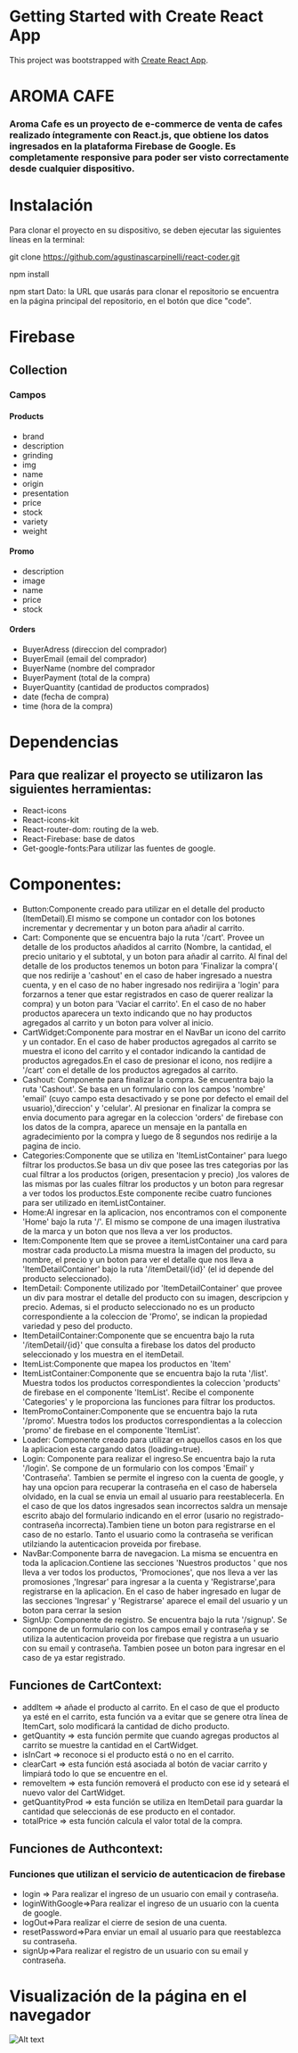 # Getting Started with Create React App

This project was bootstrapped with [Create React App](https://github.com/facebook/create-react-app).

# AROMA CAFE
### Aroma Cafe es un proyecto de e-commerce de venta de cafes realizado íntegramente con React.js, que obtiene los datos ingresados en la plataforma Firebase de Google. Es completamente responsive para poder ser visto correctamente desde cualquier dispositivo.
# Instalación
Para clonar el proyecto en su dispositivo, se deben ejecutar las siguientes líneas en la terminal:

git clone https://github.com/agustinascarpinelli/react-coder.git

npm install

npm start
Dato: la URL que usarás para clonar el repositorio se encuentra en la página principal del repositorio, en el botón que dice "code".

# Firebase
## Collection
### Campos
#### Products
 * brand
 * description
 * grinding
 * img
 * name
 * origin
 * presentation
 * price
 * stock
 * variety
 * weight
#### Promo
 * description
 * image
 * name
 * price
 * stock

#### Orders
 * BuyerAdress (direccion del comprador)
 * BuyerEmail (email del comprador)
 * BuyerName (nombre del comprador
 * BuyerPayment (total de la compra)
 * BuyerQuantity (cantidad de productos comprados)
 * date (fecha de compra)
 * time (hora de la compra)
# Dependencias
## Para que realizar el proyecto se utilizaron las siguientes herramientas:
* React-icons
* React-icons-kit
* React-router-dom: routing de la web.
* React-Firebase: base de datos
* Get-google-fonts:Para utilizar las fuentes de google.

# Componentes:
* Button:Componente creado para utilizar en el detalle del producto (ItemDetail).El  mismo se compone un contador con los botones incrementar y decrementar y un boton para añadir al carrito.
* Cart: Componente que se encuentra bajo la ruta '/cart'. Provee un detalle de los productos añadidos al carrito (Nombre, la cantidad, el precio unitario y el subtotal, y un boton para añadir al carrito. Al final del detalle de los productos tenemos un boton para 'Finalizar la compra'( que nos redirije a 'cashout' en el caso de haber ingresado a nuestra cuenta, y en el caso de no haber ingresado nos redirijira a 'login' para forzarnos a tener que estar registrados en caso de querer realizar la compra) y un boton para 'Vaciar el carrito'. En el caso de no haber productos aparecera un texto indicando que no hay productos agregados al carrito y un boton para volver al inicio.
* CartWidget:Componente para mostrar en el NavBar un icono del carrito y un contador. En el caso de haber productos agregados al carrito se muestra el icono del carrito y el contador indicando la cantidad de productos agregados.En el caso de presionar el icono, nos redijire a '/cart' con el detalle de los productos agregados al carrito. 
* Cashout: Componente para finalizar la compra. Se encuentra bajo la ruta 'Cashout'. Se basa en un formulario con los campos 'nombre' 'email' (cuyo campo esta desactivado y se pone por defecto el email del usuario),'direccion' y 'celular'. Al presionar en finalizar la compra se envia documento para agregar en la coleccion 'orders' de firebase con los datos de la compra, aparece un mensaje en la pantalla en agradecimiento por la compra y luego de 8 segundos nos redirije a la pagina de incio. 
* Categories:Componente que se utiliza en 'ItemListContainer' para luego filtrar los productos.Se basa un div que posee las tres categorias por las cual filtrar a los productos (origen, presentacion y precio) ,los valores de las mismas por las cuales filtrar los productos y un boton para regresar a ver todos los productos.Este componente recibe cuatro funciones para ser utilizado en itemListContainer.
* Home:Al ingresar en la aplicacion, nos encontramos con el componente 'Home' bajo la ruta '/'. El mismo  se compone de una imagen ilustrativa de la marca y un boton que nos lleva a ver los productos.
* Item:Componente Item que se provee a itemListContainer una card para mostrar cada producto.La misma muestra la imagen del producto, su nombre, el precio  y un boton para ver el detalle que nos lleva a 'ItemDetailContainer' bajo la ruta '/itemDetail/{id}' (el id depende del producto seleccionado).
* ItemDetail: Componente utilizado por 'ItemDetailContainer' que provee un div para mostrar el detalle del producto con su imagen, descripcion y precio. Ademas, si el producto seleccionado no es un producto correspondiente a la coleccion de 'Promo', se indican la propiedad variedad y peso del producto.
* ItemDetailContainer:Componente que se encuentra bajo la ruta '/itemDetail/{id}' que consulta a firebase los datos del producto seleccionado y los muestra en el itemDetail. 
* ItemList:Componente que mapea los productos en 'Item'
* ItemListContainer:Componente que se encuentra bajo la ruta '/list'. Muestra todos los productos correspondientes la coleccion 'products' de firebase en el componente 'ItemList'. Recibe el componente 'Categories' y le proporciona las funciones para filtrar los productos. 
* ItemPromoContainer:Componente que se encuentra bajo la ruta '/promo'. Muestra todos los productos correspondientas a la coleccion 'promo' de firebase en el componente 'ItemList'.
* Loader: Componente creado para utilizar en aquellos casos en los que la aplicacion esta cargando datos (loading=true).
* Login: Componente para realizar el ingreso.Se encuentra bajo la ruta '/login'. Se compone de un formulario con los compos 'Email' y 'Contraseña'. Tambien se permite el ingreso con la cuenta de google, y hay una opcion para recuperar la contraseña en el caso de habersela olvidado, en la cual se envia un email al usuario para reestablecerla. En el caso de que los datos ingresados sean incorrectos saldra un mensaje escrito abajo del formulario indicando en el error (usario no registrado-contraseña incorrecta).Tambien tiene un boton para registrarse en el caso de no estarlo. Tanto el usuario como la contraseña se verifican utilziando la autenticacion proveida por firebase. 
* NavBar:Componente barra de navegacion. La misma se encuentra en toda la aplicacion.Contiene las secciones 'Nuestros productos ' que nos lleva a ver todos los productos, 'Promociones', que nos lleva a ver las promosiones ,'Ingresar' para ingresar a la cuenta y 'Registrarse',para registrarse en la aplicacion. En el caso de haber ingresado en lugar de las secciones 'Ingresar' y 'Registrarse' aparece el email del usuario y un boton para cerrar la sesion
* SignUp: Componente de registro. Se encuentra bajo la ruta '/signup'. Se compone de un formulario con los campos email y contraseña y se utiliza la autenticacion proveida por firebase que registra a un usuario con su email y contraseña. Tambien posee un boton para ingresar en el caso de ya estar registrado.


## Funciones de CartContext:
* addItem => añade el producto al carrito. En el caso de que el producto ya esté en el carrito, esta función va a evitar que se genere otra línea de ItemCart, solo modificará la cantidad de dicho producto.
* getQuantity => esta función permite que cuando agregas productos al carrito se muestre la cantidad en el CartWidget.
* isInCart => reconoce si el producto está o no en el carrito.
* clearCart => esta función está asociada al botón de vaciar carrito y limpiará todo lo que se encuentre en el.
* removeItem => esta función removerá el producto con ese id y seteará el nuevo valor del CartWidget.
* getQuantityProd => esta función se utiliza en ItemDetail para guardar la cantidad que seleccionás de ese producto en el contador.
* totalPrice => esta función calcula el valor total de la compra.
## Funciones de Authcontext:
### Funciones que utilizan el servicio de autenticacion de firebase
* login => Para realizar el ingreso de un usuario con email y contraseña.
* loginWithGoogle=>Para realizar el ingreso de un usuario con la cuenta de google.
* logOut=>Para realizar el cierre de sesion de una cuenta.
* resetPassword=>Para enviar un email al usuario para que reestablezca su contraseña.
* signUp=>Para realizar el registro de un usuario con su email y contraseña.




# Visualización de la página en el navegador

![Alt text](https://github.com/agustinascarpinelli/react-coder/blob/main/src/Gif/video-to-gif-converter%20(1).gif)
